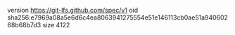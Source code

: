 version https://git-lfs.github.com/spec/v1
oid sha256:e7969a08a5e6d6c4ea8063941275554e51e146113cb0ae51a94060268b68b7d3
size 4122
